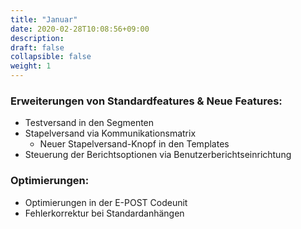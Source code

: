 ```yaml
---
title: "Januar"
date: 2020-02-28T10:08:56+09:00
description: 
draft: false
collapsible: false
weight: 1
---
```

### Erweiterungen von Standardfeatures & Neue Features:
- Testversand in den Segmenten
- Stapelversand via Kommunikationsmatrix
  - Neuer Stapelversand-Knopf in den Templates
- Steuerung der Berichtsoptionen via Benutzerberichtseinrichtung



### Optimierungen:
- Optimierungen in der E-POST Codeunit 
- Fehlerkorrektur bei Standardanhängen
